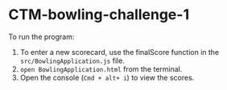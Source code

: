 # CTM-bowling-challenge-1

To run the program:

1. To enter a new scorecard, use the finalScore function in the ```src/BowlingApplication.js``` file.
2. ```open BowlingApplication.html``` from the terminal.
3. Open the console (```Cmd + alt+ i```) to view the scores.

